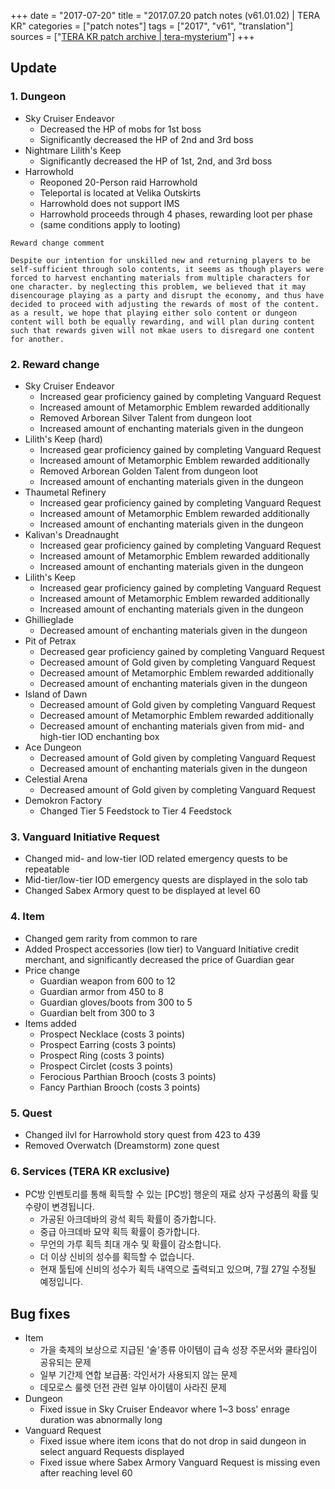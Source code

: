 +++
date = "2017-07-20"
title = "2017.07.20 patch notes (v61.01.02) | TERA KR"
categories = ["patch notes"]
tags = ["2017", "v61", "translation"]
sources = ["[TERA KR patch archive | tera-mysterium](/ko/patch/2017/v61-01-02)"]
+++

## Update

### **1.** Dungeon
- Sky Cruiser Endeavor
  - Decreased the HP of mobs for 1st boss
  - Significantly decreased the HP of 2nd and 3rd boss
- Nightmare Lilith's Keep
  - Significantly decreased the HP of 1st, 2nd, and 3rd boss
- Harrowhold
  - Reoponed 20-Person raid Harrowhold
  - Teleportal is located at Velika Outskirts
  - Harrowhold does not support IMS
  - Harrowhold proceeds through 4 phases, rewarding loot per phase
  - (same conditions apply to looting)

```
Reward change comment

Despite our intention for unskilled new and returning players to be self-sufficient through solo contents, it seems as though players were forced to harvest enchanting materials from multiple characters for one character. by neglecting this problem, we believed that it may disencourage playing as a party and disrupt the economy, and thus have decided to proceed with adjusting the rewards of most of the content. as a result, we hope that playing either solo content or dungeon content will both be equally rewarding, and will plan during content such that rewards given will not mkae users to disregard one content for another.
```

### **2.** Reward change
- Sky Cruiser Endeavor
  - Increased gear proficiency gained by completing Vanguard Request
  - Increased amount of Metamorphic Emblem rewarded additionally
  - Removed Arborean Silver Talent from dungeon loot
  - Increased amount of enchanting materials given in the dungeon
- Lilith's Keep (hard)
  - Increased gear proficiency gained by completing Vanguard Request
  - Increased amount of Metamorphic Emblem rewarded additionally
  - Removed Arborean Golden Talent from dungeon loot
  - Increased amount of enchanting materials given in the dungeon
- Thaumetal Refinery
  - Increased gear proficiency gained by completing Vanguard Request
  - Increased amount of Metamorphic Emblem rewarded additionally
  - Increased amount of enchanting materials given in the dungeon
- Kalivan's Dreadnaught
  - Increased gear proficiency gained by completing Vanguard Request
  - Increased amount of Metamorphic Emblem rewarded additionally
  - Increased amount of enchanting materials given in the dungeon
- Lilith's Keep
  - Increased gear proficiency gained by completing Vanguard Request
  - Increased amount of Metamorphic Emblem rewarded additionally
  - Increased amount of enchanting materials given in the dungeon
- Ghillieglade
  - Decreased amount of enchanting materials given in the dungeon
- Pit of Petrax
  - Decreased gear proficiency gained by completing Vanguard Request
  - Decreased amount of Gold given by completing Vanguard Request
  - Decreased amount of Metamorphic Emblem rewarded additionally
  - Decreased amount of enchanting materials given in the dungeon
- Island of Dawn
  - Decreased amount of Gold given by completing Vanguard Request
  - Decreased amount of Metamorphic Emblem rewarded additionally
  - Decreased amount of enchanting materials given from mid- and high-tier IOD enchanting box
- Ace Dungeon
  - Decreased amount of Gold given by completing Vanguard Request
  - Decreased amount of enchanting materials given in the dungeon
- Celestial Arena
  - Decreased amount of Gold given by completing Vanguard Request
- Demokron Factory
  - Changed Tier 5 Feedstock to Tier 4 Feedstock

### **3.** Vanguard Initiative Request
- Changed mid- and low-tier IOD related emergency quests to be repeatable
- Mid-tier/low-tier IOD emergency quests are displayed in the solo tab
- Changed Sabex Armory quest to be displayed at level 60

### **4.** Item
- Changed gem rarity from common to rare
- Added Prospect accessories (low tier) to Vanguard Initiative credit merchant, and significantly decreased the price of Guardian gear
- Price change
  - Guardian weapon from 600 to 12
  - Guardian armor from 450 to 8
  - Guardian gloves/boots from 300 to 5
  - Guardian belt from 300 to 3
- Items added
  - Prospect Necklace (costs 3 points)
  - Prospect Earring (costs 3 points)
  - Prospect Ring (costs 3 points)
  - Prospect Circlet (costs 3 points)
  - Ferocious Parthian Brooch (costs 3 points)
  - Fancy Parthian Brooch (costs 3 points)

### **5.** Quest
- Changed ilvl for Harrowhold story quest from 423 to 439
- Removed Overwatch (Dreamstorm) zone quest

### **6.** Services (TERA KR exclusive)
- PC방 인벤토리를 통해 획득할 수 있는 [PC방] 행운의 재료 상자 구성품의 확률 및 수량이 변경됩니다.
  - 가공된 아크데바의 광석 획득 확률이 증가합니다.
  - 중급 아크데바 묘약 획득 확률이 증가합니다.
  - 무언의 가루 획득 최대 개수 및 확률이 감소합니다.
  - 더 이상 신비의 성수를 획득할 수 없습니다.
  - 현재 툴팁에 신비의 성수가 획득 내역으로 출력되고 있으며, 7월 27일 수정될 예정입니다.

## Bug fixes

- Item
  - 가을 축제의 보상으로 지급된 '술'종류 아이템이 급속 성장 주문서와 쿨타임이 공유되는 문제
  - 일부 기간제 연합 보급품: 각인서가 사용되지 않는 문제
  - 데모로스 룰렛 던전 관련 일부 아이템이 사라진 문제
- Dungeon
  - Fixed issue in Sky Cruiser Endeavor where 1~3 boss' enrage duration was abnormally long
- Vanguard Request
  - Fixed issue where item icons that do not drop in said dungeon in select anguard Requests displayed
  - Fixed issue where Sabex Armory Vanguard Request is missing even after reaching level 60
